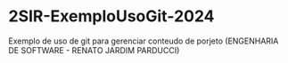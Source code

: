 # 2SIR-ExemploUsoGit-2024
Exemplo de uso de git para gerenciar conteudo de porjeto (ENGENHARIA DE SOFTWARE - RENATO JARDIM PARDUCCI)
